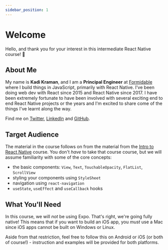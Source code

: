 ```yaml
---
sidebar_position: 1
---
```


# Welcome

Hello, and thank you for your interest in this intermediate React Native course! 🎉

## About Me

My name is **Kadi Kraman**, and I am a **Principal Engineer** at [Formidable](https://formidable.com/) where I build things in JavaScript, primarily with React Native. I've been doing web dev with React since 2015 and React Native since 2017. I have been extremely fortunate to have been involved with several exciting end to end React Native projects or the years and I'm excited to share come of the things I've learnt along the way.

Find me on [Twitter](https://twitter.com/kadikraman), [LinkedIn](https://www.linkedin.com/in/kadi-kraman-922a7277/) and [GitHub](https://github.com/kadikraman).

## Target Audience

The material in the course follows on from the material from the [Intro to React Native](https://kadikraman.github.io/react-native-v2/)
course. You don't _have_ to take that course course, but we will assume familiarity with some of the core concepts:

- the basic components: `View`, `Text`, `TouchableOpacity`, `FlatList`, `ScrollView`
- styling your components using `StyleSheet`
- navigation using `react-navigation`
- `useState`, `useEffect` and `useCallback` hooks

## What You'll Need

In this course, we will _not_ be using Expo. That's right, we're going fully native! This means that if you want to build an iOS app, you _must_ use a Mac since iOS apps cannot be built on Windows or Linux.

Aside from that restriction, feel free to follow this on Android or iOS (or both of course!) - instruction and examples will be provided for both platforms.
